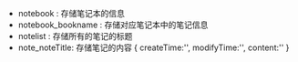 - notebook  : 存储笔记本的信息
- notebook_bookname : 存储对应笔记本中的笔记信息
- notelist : 存储所有的笔记的标题
- note_noteTitle: 存储笔记的内容
{
	createTime:'',
	modifyTime:'',
	content:''
}